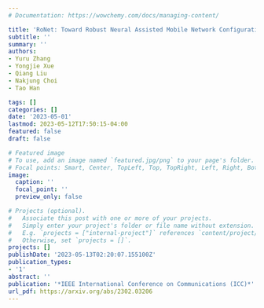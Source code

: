 ```yaml
---
# Documentation: https://wowchemy.com/docs/managing-content/

title: 'RoNet: Toward Robust Neural Assisted Mobile Network Configuration'
subtitle: ''
summary: ''
authors:
- Yuru Zhang
- Yongjie Xue
- Qiang Liu
- Nakjung Choi
- Tao Han

tags: []
categories: []
date: '2023-05-01'
lastmod: 2023-05-12T17:50:15-04:00
featured: false
draft: false

# Featured image
# To use, add an image named `featured.jpg/png` to your page's folder.
# Focal points: Smart, Center, TopLeft, Top, TopRight, Left, Right, BottomLeft, Bottom, BottomRight.
image:
  caption: ''
  focal_point: ''
  preview_only: false

# Projects (optional).
#   Associate this post with one or more of your projects.
#   Simply enter your project's folder or file name without extension.
#   E.g. `projects = ["internal-project"]` references `content/project/deep-learning/index.md`.
#   Otherwise, set `projects = []`.
projects: []
publishDate: '2023-05-13T02:20:07.155100Z'
publication_types:
- '1'
abstract: ''
publication: '*IEEE International Conference on Communications (ICC)*'
url_pdf: https://arxiv.org/abs/2302.03206
---
```

